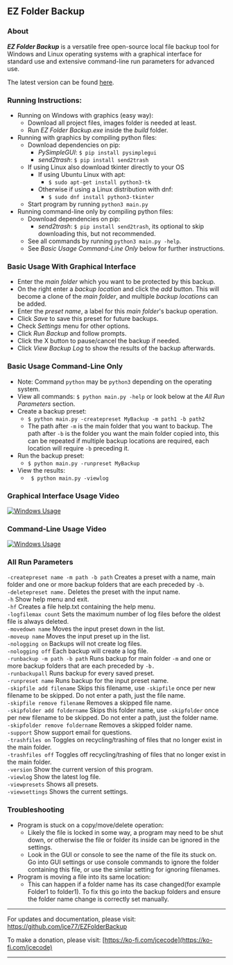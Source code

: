 ## EZ Folder Backup

### About
_**EZ Folder Backup**_ is a versatile free open-source local file backup tool
for Windows and Linux operating systems with a graphical interface for standard use and
extensive command-line run parameters for advanced use.

The latest version can be found [here](https://github.com/jce77/EZFolderBackup).

### Running Instructions:
- Running on Windows with graphics (easy way):
  - Download all project files, images folder is needed at least.
  - Run _EZ Folder Backup.exe_ inside the _build_ folder. 
- Running with graphics by compiling python files:
  - Download dependencies on pip:
    - _PySimpleGUI_: `$ pip install pysimplegui `
    - _send2trash_: `$ pip install send2trash `
  - If using Linux also download tkinter directly to your OS
    - If using Ubuntu Linux with apt:
      - `$ sudo apt-get install python3-tk`
    - Otherwise if using a Linux distribution with dnf:
      - `$ sudo dnf install python3-tkinter`
  - Start program by running `python3 main.py`
- Running command-line only by compiling python files:
  - Download dependencies on pip:
      - _send2trash_: `$ pip install send2trash`, its optional to skip downloading this, but not recommended. 
  - See all commands by running `python3 main.py -help`.
  - See _Basic Usage Command-Line Only_ below for further instructions. 

### Basic Usage With Graphical Interface
- Enter the _main folder_ which you want to be protected by this backup.
- On the right enter a _backup location_ and click the _add_ button. This will become
a clone of the _main folder_, and multiple _backup locations_ can be added. 
- Enter the _preset name_, a label for this _main folder_'s backup operation.
- Click _Save_ to save this preset for future backups. 
- Check _Settings_ menu for other options.
- Click _Run Backup_ and follow prompts.
- Click the X button to pause/cancel the backup if needed.
- Click _View Backup Log_ to show the results of the backup afterwards.

### Basic Usage Command-Line Only
- Note: Command `python` may be `python3` depending on the operating system.
- View all commands: `$ python main.py -help` or look below at the *All Run Parameters* section.
- Create a backup preset:
  - `$ python main.py -createpreset MyBackup -m path1 -b path2`
  - The path after `-m` is the main folder that you want to backup. The path
after `-b` is the folder you want the main folder copied into, this can be repeated if multiple backup locations are required, each location will require `-b` preceding it. 
- Run the backup preset: 
  - `$ python main.py -runpreset MyBackup`
- View the results:
  - ` $ python main.py -viewlog`

### Graphical Interface Usage Video
[![Windows Usage](http://img.youtube.com/vi/3_gKugIbbsE/0.jpg)](https://youtu.be/3_gKugIbbsE "Graphical Interface Usage Video")

### Command-Line Usage Video
[![Windows Usage](http://img.youtube.com/vi/gIA1575mpTo/0.jpg)](https://youtu.be/gIA1575mpTo "Command-Line Usage Video")

### All Run Parameters
 
`-createpreset name -m path -b path` Creates a preset with a name, main folder and one or more backup folders that are each preceded by `-b`.          
`-deletepreset name.` Deletes the preset with the input name.  
`-h` Show help menu and exit.                 
`-hf` Creates a file help.txt containing the help menu.                               
`-logfilemax count` Sets the maximum number of log files before the oldest file is always deleted.  
`-movedown name` Moves the input preset down in the list.  
`-moveup name` Moves the input preset up in the list.   
`-nologging on` Backups will not create log files.       
`-nologging off` Each backup will create a log file.      
`-runbackup -m path -b path` Runs backup for main folder `-m` and one or more backup folders that are each preceded by `-b.`                         
`-runbackupall` Runs backup for every saved preset.      
`-runpreset name` Runs backup for the input preset name.   
`-skipfile add filename` Skips this filename, use `-skipfile` once per new filename to be skipped. Do not enter a path, just the file name.        
`-skipfile remove filename` Removes a skipped file name.             
`-skipfolder add foldername` Skips this folder name, use `-skipfolder` once per new filename to be skipped. Do not enter a path, just the folder name.  
`-skipfolder remove foldername` Removes a skipped folder name.           
`-support` Show support email for questions.        
`-trashfiles on` Toggles on recycling/trashing of files that no longer exist in the main folder.  
`-trashfiles off` Toggles off recycling/trashing of files that no longer exist in the main folder.   
`-version` Show the current version of this program.  
`-viewlog` Show the latest log file.                    
`-viewpresets` Shows all presets.                       
`-viewsettings` Shows the current settings.


### Troubleshooting
- Program is stuck on a copy/move/delete operation:
  - Likely the file is locked in some way, a program may need to be shut down, or otherwise
   the file or folder its inside can be ignored in the settings. 
  - Look in the GUI or console to see the name of the file its stuck on. Go into GUI settings or use console commands to ignore the folder containing this file, 
  or use the similar setting for ignoring filenames.
- Program is moving a file into its same location:
  - This can happen if a folder name has its case changed(for example Folder1 to folder1). To fix this
go into the backup folders and ensure the folder name change is correctly set manually. 



--------------------------------------------------------------------------------
For updates and documentation, please visit: [https://github.com/jce77/EZFolderBackup  ](https://github.com/jce77/EZFolderBackup  )

To make a donation, please visit: [https://ko-fi.com/jcecode](https://ko-fi.com/jcecode)

--------------------------------------------------------------------------------

